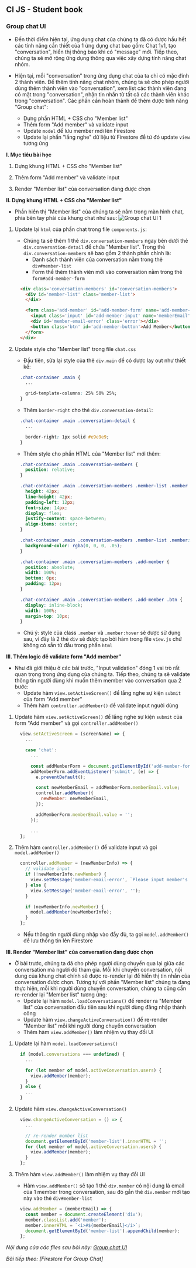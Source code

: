 ## CI JS - Student book
### Group chat UI

- Đến thời điểm hiện tại, ứng dụng chat của chúng ta đã có được hầu hết các tính năng cần thiết của 1 ứng dụng chat bao gồm: Chat 1v1, tạo "conversation", hiển thị thông báo khi có "message" mới. Tiếp theo, chúng ta sẽ mở rộng ứng dụng thông qua việc xây dựng tính năng chat nhóm.
- Hiện tại, mỗi "conversation" trong ứng dụng chat của ta chỉ có mặc đinh 2 thành viên. Để thêm tính năng chat nhóm, chúng ta sẽ cho phép người dùng thêm thành viên vào "conversation", xem list các thành viên đang có mặt trong "conversation", nhận tin nhắn từ tất cả các thành viên khác trong "conversation". Các phần cần hoàn thành để thêm được tính năng "Group chat":

    - Dựng phần HTML + CSS cho "Member list"
    - Thêm form "Add member" và validate input
    - Update `model` để lưu member mới lên Firestore
    - Update lại phần "lắng nghe" dữ liệu từ Firestore để từ đó update `view` tương ứng

**I. Mục tiêu bài học**
1. Dựng khung HTML + CSS cho "Member list"

2. Thêm form "Add member" và validate input

3. Render "Member list" của conversation đang được chọn

**II. Dựng khung HTML + CSS cho "Member list"**
- Phần hiển thị "Member list" của chúng ta sẽ nằm trong màn hình chat, phía bên tay phải của khung chat như sau:
    ![Group chat UI 1](/group-chat-ui/conversation-list-1.png)

1. Update lại `html` của phần chat trong file `components.js`:
    - Chúng ta sẽ thêm 1 thẻ `div.conversation-members` ngay bên dưới thẻ `div.conversation-detail` để chứa "Member list". Trong thẻ `div.conversation-members` sẽ bao gồm 2 thành phần chính là:
      - Danh sách thành viên của conversation nằm trong thẻ `div#member-list`
      - Form thể thêm thành viên mới vào conversation nằm trong thẻ `form#add-member-form`

    ```html
      <div class='conversation-members' id='conversation-members'>
        <div id='member-list' class='member-list'>
        </div>

        <form class='add-member' id='add-member-form' name='add-member-form'>
          <input class='input' id='add-member-input' name='memberEmail' placeholder='Email ...'></input>
          <div id='member-email-error' class='error'></div>
          <button class='btn' id='add-member-button'>Add Member</button>
        </form>
      </div>
    ```

2. Update style cho "Member list" trong file `chat.css`
    - Đầu tiên, sửa lại style của thẻ `div.main` để có được lay out như thiết kế:

    ```css
      .chat-container .main {
        ...

        grid-template-columns: 25% 50% 25%;
      }
    ```

    - Thêm `border-right` cho thẻ `div.conversation-detail`:

    ```css
      .chat-container .main .conversation-detail {
        ...

        border-right: 1px solid #e9e9e9;
      }
    ```

    - Thêm style cho phần HTML của "Member list" mới thêm:

    ```css
      .chat-container .main .conversation-members {
        position: relative;
      }

      .chat-container .main .conversation-members .member-list .member {
        height: 42px;
        line-height: 42px;
        padding-left: 12px;
        font-size: 14px;
        display: flex;
        justify-content: space-between;
        align-items: center;
      }

      .chat-container .main .conversation-members .member-list .member:hover {
        background-color: rgba(0, 0, 0, .05);
      }

      .chat-container .main .conversation-members .add-member {
        position: absolute;
        width: 100%;
        bottom: 0px;
        padding: 12px;
      }

      .chat-container .main .conversation-members .add-member .btn {
        display: inline-block;
        width: 100%;
        margin-top: 10px;
      }
    ```

    - Chú ý: style của class `.member` và `.member:hover` sẽ được sử dụng sau, vì đây là 2 thẻ `div` sẽ được tạo bởi hàm trong file `view.js` chứ không có sẵn từ đầu trong phần `html`

**III. Thêm logic để validate form "Add member"**
- Như đã giới thiệu ở các bài trước, "Input validation" đóng 1 vai trò rất quan trọng trong ứng dụng của chúng ta. Tiếp theo, chúng ta sẽ validate thông tin người dùng khi muốn thêm member vào conversation qua 2 bước:
    - Update hàm `view.setActiveScreen()` để lắng nghe sự kiện `submit` của form "Add member"
    - Thêm hàm `controller.addMember()` để validate input người dùng

1. Update hàm `view.setActiveScreen()` để lắng nghe sự kiện `submit` của form "Add member" và gọi `controller.addMember()`
    ```js
      view.setActiveScreen = (screenName) => {
        ...

        case 'chat':
          ...

          const addMemberForm = document.getElementById('add-member-form');
          addMemberForm.addEventListener('submit', (e) => {
            e.preventDefault();

            const newMemberEmail = addMemberForm.memberEmail.value;
            controller.addMember({
              newMember: newMemberEmail,
            });

            addMemberForm.memberEmail.value = '';
          });

          ...
      };
    ```

2. Thêm hàm `controller.addMember()` để validate input và gọi `model.addMember()`
    ```js
      controller.addMember = (newMemberInfo) => {
        // validate input
        if (!newMemberInfo.newMember) {
          view.setMessage('member-email-error', `Please input member's email`);
        } else {
          view.setMessage('member-email-error', '');
        }

        if (newMemberInfo.newMember) {
          model.addMember(newMemberInfo);
        }
      };
    ```

    - Nếu thông tin người dùng nhập vào đầy đủ, ta gọi `model.addMember()` để lưu thông tin lên Firestore

**III. Render "Member list" của conversation đang được chọn**
- Ở bài trước, chúng ta đã cho phép người dùng chuyển qua lại giữa các conversation mà người đó tham gia. Mỗi khi chuyển conversation, nội dung của khung chat chính sẽ được re-render lại để hiển thị tin nhắn của conversation được chọn. Tương tự với phần "Member list" chúng ta đang thực hiện, mỗi khi người dùng chuyển conversation, chúng ta cũng cần re-render lại "Member list" tương ứng:
    - Update lại hàm `model.loadConversations()` để render ra "Member list" của conversation đầu tiên sau khi người dùng đăng nhập thành công
    - Update hàm `view.changeActiveConversation()` để re-render "Member list" mỗi khi người dùng chuyển conversation
    - Thêm hàm `view.addMember()` làm nhiệm vụ thay đổi UI

1. Update lại hàm `model.loadConversations()`
    ```js
      if (model.conversations === undefined) {
        ...

        for (let member of model.activeConversation.users) {
          view.addMember(member);
        }
      } else {
        ...
      }
    ```

2. Update hàm `view.changeActiveConversation()`
    ```js
      view.changeActiveConversation = () => {
        ...

        // re-render member list
        document.getElementById('member-list').innerHTML = '';
        for (let member of model.activeConversation.users) {
          view.addMember(member);
        }
      };
    ```

3. Thêm hàm `view.addMember()` làm nhiệm vụ thay đổi UI
    - Hàm `view.addMember()` sẽ tạo 1 thẻ `div.member` có nội dung là email của 1 member trong conversation, sau đó gắn thẻ `div.member` mới tạo này vào thẻ `div#member-list`

    ```js
      view.addMember = (memberEmail) => {
        const member = document.createElement('div');
        member.classList.add('member');
        member.innerHTML = `<i>#${memberEmail}</i>`;
        document.getElementById('member-list').appendChild(member);
      };
    ```


*Nội dung của các files sau bài này: [Group chat UI](example)*

*Bài tiếp theo: [Firestore For Group Chat]*